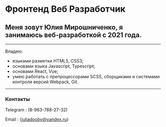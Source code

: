 # __Фронтенд Веб Разработчик__ 
## Меня зовут **Юлия Мирошниченко**, я занимаюсь веб-разработкой с 2021 года. 

---

Владею:

*  языками разметки HTML5, CSS3; 
* основами языка Javascript, Typescript;
* основами React, Vue;
* умею работать с препроцессорами SCSS, сборщиками и системами контроля версий Webpack, Git.

---

### Контакты 

Telegram
   : (8-963-788-27-32)

Email
   : (juliadooby@yandex.ru)

